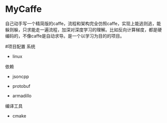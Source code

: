 # MyCaffe
自己动手写一个精简版的caffe，流程和架构完全仿照caffe，实现上能逃则逃，能躲则躲，只求能走一遍流程，加深对深度学习的理解。比如反向计算梯度，都是硬编码的，不像caffe是自动求导。是一个以学习为目的的项目。

#项目配置
系统
- linux

依赖
- jsoncpp

- protobuf

- armadillo

编译工具
- cmake
